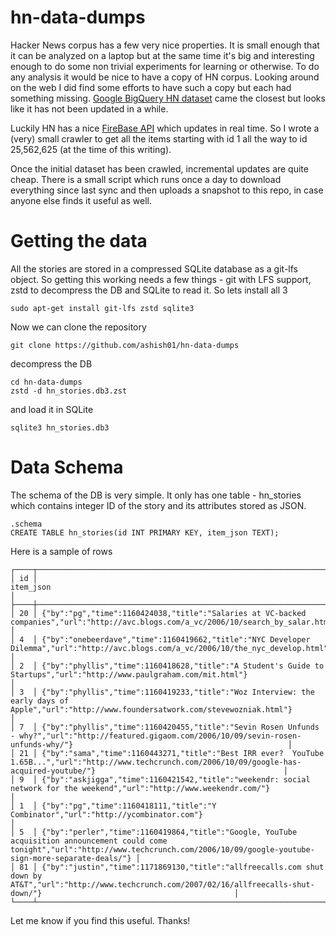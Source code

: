 # hn-data-dumps

Hacker News corpus has a few very nice properties. It is small enough that it can be analyzed on a laptop but at the same time it's big and interesting enough to do some non trivial experiments for learning or otherwise. To do any analysis it would be nice to have a copy of HN corpus. Looking around on the web I did find some efforts to have such a copy but each had something missing. [Google BigQuery HN dataset](https://console.cloud.google.com/marketplace/product/y-combinator/hacker-news?filter=solution-type:dataset&q=hacker%20news&id=5227103e-0eb9-4744-872b-325a8df50bee) came the closest but looks like it has not been updated in a while.

Luckily HN has a nice [FireBase API](https://github.com/HackerNews/API) which updates in real time. So I wrote a (very) small crawler to get all the items starting with id 1 all the way to id 25,562,625 (at the time of this writing).

Once the initial dataset has been crawled, incremental updates are quite cheap. There is a small script which runs once a day to download everything since last sync and then uploads a snapshot to this repo, in case anyone else finds it useful as well.

# Getting the data

All the stories are stored in a compressed SQLite database as a git-lfs object. So getting this working needs a few things - git with LFS support, zstd to decompress the DB and SQLite to read it. So lets install all 3

```
sudo apt-get install git-lfs zstd sqlite3
```

Now we can clone the repository

```
git clone https://github.com/ashish01/hn-data-dumps
```

decompress the DB

```
cd hn-data-dumps
zstd -d hn_stories.db3.zst
```

and load it in SQLite

```
sqlite3 hn_stories.db3
```

# Data Schema

The schema of the DB is very simple. It only has one table - hn_stories which contains integer ID of the story and its attributes stored as JSON.

```
.schema
CREATE TABLE hn_stories(id INT PRIMARY KEY, item_json TEXT);
```

Here is a sample of rows
```
┌────┬───────────────────────────────────────────────────────────────────────────────────────────────────────────────────────────────────────────────────────────────────────────────────────────────┐
│ id │                                                                                           item_json                                                                                           │
├────┼───────────────────────────────────────────────────────────────────────────────────────────────────────────────────────────────────────────────────────────────────────────────────────────────┤
│ 20 │ {"by":"pg","time":1160424038,"title":"Salaries at VC-backed companies","url":"http://avc.blogs.com/a_vc/2006/10/search_by_salar.html"}                                                        │
│ 4  │ {"by":"onebeerdave","time":1160419662,"title":"NYC Developer Dilemma","url":"http://avc.blogs.com/a_vc/2006/10/the_nyc_develop.html"}                                                         │
│ 2  │ {"by":"phyllis","time":1160418628,"title":"A Student's Guide to Startups","url":"http://www.paulgraham.com/mit.html"}                                                                         │
│ 3  │ {"by":"phyllis","time":1160419233,"title":"Woz Interview: the early days of Apple","url":"http://www.foundersatwork.com/stevewozniak.html"}                                                   │
│ 7  │ {"by":"phyllis","time":1160420455,"title":"Sevin Rosen Unfunds - why?","url":"http://featured.gigaom.com/2006/10/09/sevin-rosen-unfunds-why/"}                                                │
│ 21 │ {"by":"sama","time":1160443271,"title":"Best IRR ever?  YouTube 1.65B...","url":"http://www.techcrunch.com/2006/10/09/google-has-acquired-youtube/"}                                          │
│ 9  │ {"by":"askjigga","time":1160421542,"title":"weekendr: social network for the weekend","url":"http://www.weekendr.com/"}                                                                       │
│ 1  │ {"by":"pg","time":1160418111,"title":"Y Combinator","url":"http://ycombinator.com"}                                                                                                           │
│ 5  │ {"by":"perler","time":1160419864,"title":"Google, YouTube acquisition announcement could come tonight","url":"http://www.techcrunch.com/2006/10/09/google-youtube-sign-more-separate-deals/"} │
│ 81 │ {"by":"justin","time":1171869130,"title":"allfreecalls.com shut down by AT&T","url":"http://www.techcrunch.com/2007/02/16/allfreecalls-shut-down/"}                                           │
└────┴───────────────────────────────────────────────────────────────────────────────────────────────────────────────────────────────────────────────────────────────────────────────────────────────┘
```

Let me know if you find this useful. Thanks!